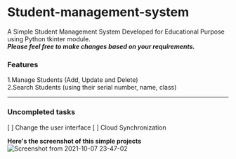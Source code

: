# Student-management-system
A Simple Student Management System Developed for Educational Purpose using Python tkinter module.     
***Please feel free to make changes based on your requirements.***  

### Features  
1.Manage Students (Add, Update and Delete)  
2.Search Students (using their serial number, name, class)

 - - - -   
### Uncompleted tasks
[ ] Change the user interface
[ ] Cloud Synchronization

**Here's the screenshot of this simple projects**   
![Screenshot from 2021-10-07 23-47-02](https://user-images.githubusercontent.com/91353030/136437075-271dd3e8-1ab2-4828-967a-6680410eda3b.png)
